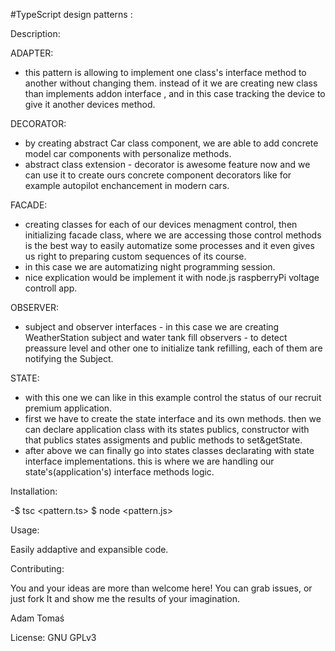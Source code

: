 #TypeScript design patterns :

Description:

ADAPTER:
- this pattern is allowing to implement one class's interface method to another without changing them. instead of it we are creating new class than implements addon interface , and in this case tracking the device to give it another devices method. 

DECORATOR:
- by creating abstract Car class component, we are able to add concrete model car components with personalize methods.
- abstract class extension - decorator is awesome feature now and we can use it to create ours concrete component decorators like for example autopilot enchancement in modern cars.

FACADE:
- creating classes for each of our devices menagment control, then initializing facade class, where we are accessing those control methods is the best way to easily automatize some processes and it even gives us right to preparing custom sequences of its course.
- in this case we are automatizing night programming session.
- nice explication would be implement it with node.js raspberryPi voltage controll app.

OBSERVER:
- subject and observer interfaces - in this case we are creating WeatherStation subject and water tank fill observers - to detect preassure level and other one to initialize tank refilling, each of them are notifying the Subject.

STATE:
- with this one we can like in this example control the status of our recruit premium application.
- first we have to create the state interface and its own methods. then we can declare application class with its states publics, constructor with that publics states assigments and public methods to set&getState. 
- after above we can finally go into states classes declarating with state interface implementations. this is where we are handling our state's(application's) interface methods logic.

Installation:

-$ tsc <pattern.ts> $ node <pattern.js>

Usage:

Easily addaptive and expansible code.

Contributing:

You and your ideas are more than welcome here! You can grab issues, or just fork It and show me the results of your imagination.

Adam Tomaś

License: GNU GPLv3
